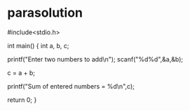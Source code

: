 # parasolution
#include<stdio.h>
 
int main()
{
   int a, b, c;
 
   printf("Enter two numbers to add\n");
   scanf("%d%d",&a,&b);
 
   c = a + b;
 
   printf("Sum of entered numbers = %d\n",c);
 
   return 0;
}
